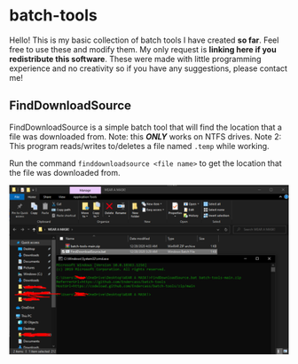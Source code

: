 # batch-tools

Hello! This is my basic collection of batch tools I have created **so far**. Feel free to use these and modify them. My only request is **linking here if you redistribute this software**. These were made with little programming experience and no creativity so if you have any suggestions, please contact me!



## FindDownloadSource

FindDownloadSource is a simple batch tool that will find the location that a file was downloaded from. Note: this ***ONLY*** works on NTFS drives. Note 2: This program reads/writes to/deletes a file named `.temp` while working.

Run the command `finddownloadsource <file name>` to get the location that the file was downloaded from.

![Image Demo](
untitled(15).png)
